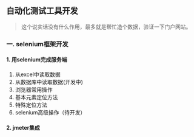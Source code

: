 ## 自动化测试工具开发
> 这个说实话没有什么作用，最多就是帮忙造个数据，验证一下门户网站。
### 一. selenium框架开发

#### 1. 用selenium完成服务端
1. 从excel中读取数据
2. 从数据库中读取数据(开发中)
3. 浏览器常用操作
4. 基本元素定位方法
5. 特殊定位方法
6. selenium高级操作（待开发）

#### 2. jmeter集成